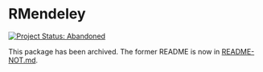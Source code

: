 # RMendeley

[![Project Status: Abandoned](https://www.repostatus.org/badges/latest/abandoned.svg)](https://www.repostatus.org/#abandoned)

This package has been archived. The former README is now in [README-NOT.md](README-NOT.md).

